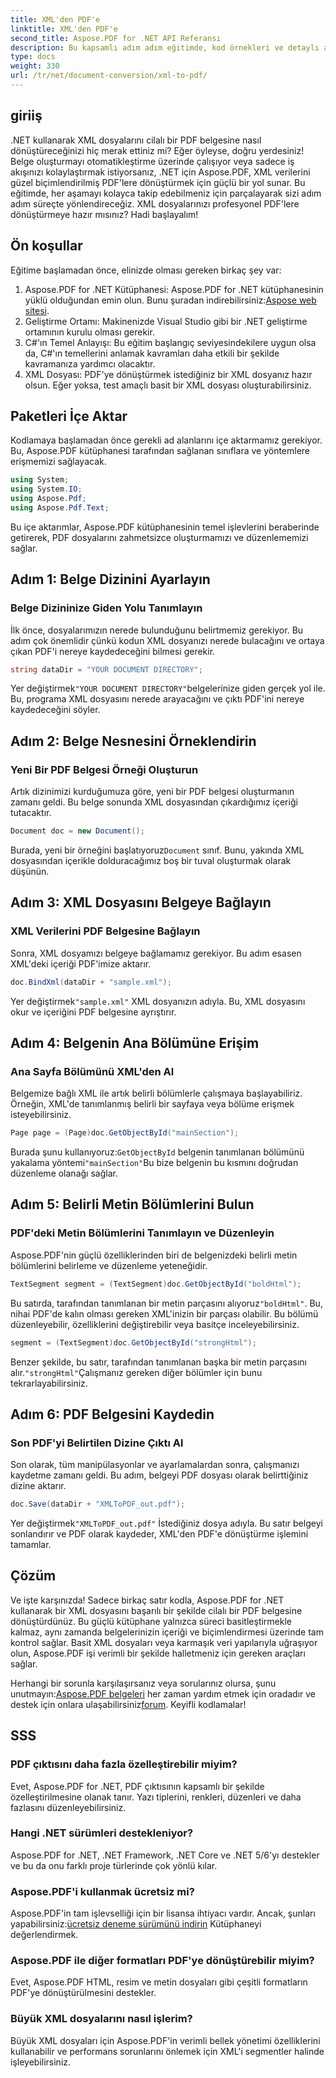 ```yaml
---
title: XML'den PDF'e
linktitle: XML'den PDF'e
second_title: Aspose.PDF for .NET API Referansı
description: Bu kapsamlı adım adım eğitimde, kod örnekleri ve detaylı açıklamalarla birlikte Aspose.PDF for .NET kullanarak XML'i PDF'ye nasıl dönüştüreceğinizi öğrenin.
type: docs
weight: 330
url: /tr/net/document-conversion/xml-to-pdf/
---
```

## giriiş

.NET kullanarak XML dosyalarını cilalı bir PDF belgesine nasıl dönüştüreceğinizi hiç merak ettiniz mi? Eğer öyleyse, doğru yerdesiniz! Belge oluşturmayı otomatikleştirme üzerinde çalışıyor veya sadece iş akışınızı kolaylaştırmak istiyorsanız, .NET için Aspose.PDF, XML verilerini güzel biçimlendirilmiş PDF'lere dönüştürmek için güçlü bir yol sunar. Bu eğitimde, her aşamayı kolayca takip edebilmeniz için parçalayarak sizi adım adım süreçte yönlendireceğiz. XML dosyalarınızı profesyonel PDF'lere dönüştürmeye hazır mısınız? Hadi başlayalım!

## Ön koşullar

Eğitime başlamadan önce, elinizde olması gereken birkaç şey var:

1.  Aspose.PDF for .NET Kütüphanesi: Aspose.PDF for .NET kütüphanesinin yüklü olduğundan emin olun. Bunu şuradan indirebilirsiniz:[Aspose web sitesi](https://releases.aspose.com/pdf/net/).
2. Geliştirme Ortamı: Makinenizde Visual Studio gibi bir .NET geliştirme ortamının kurulu olması gerekir.
3. C#'ın Temel Anlayışı: Bu eğitim başlangıç seviyesindekilere uygun olsa da, C#'ın temellerini anlamak kavramları daha etkili bir şekilde kavramanıza yardımcı olacaktır.
4. XML Dosyası: PDF'ye dönüştürmek istediğiniz bir XML dosyanız hazır olsun. Eğer yoksa, test amaçlı basit bir XML dosyası oluşturabilirsiniz.

## Paketleri İçe Aktar

Kodlamaya başlamadan önce gerekli ad alanlarını içe aktarmamız gerekiyor. Bu, Aspose.PDF kütüphanesi tarafından sağlanan sınıflara ve yöntemlere erişmemizi sağlayacak.

```csharp
using System;
using System.IO;
using Aspose.Pdf;
using Aspose.Pdf.Text;
```

Bu içe aktarımlar, Aspose.PDF kütüphanesinin temel işlevlerini beraberinde getirerek, PDF dosyalarını zahmetsizce oluşturmamızı ve düzenlememizi sağlar.

## Adım 1: Belge Dizinini Ayarlayın

### Belge Dizininize Giden Yolu Tanımlayın

İlk önce, dosyalarımızın nerede bulunduğunu belirtmemiz gerekiyor. Bu adım çok önemlidir çünkü kodun XML dosyanızı nerede bulacağını ve ortaya çıkan PDF'i nereye kaydedeceğini bilmesi gerekir.

```csharp
string dataDir = "YOUR DOCUMENT DIRECTORY";
```

 Yer değiştirmek`"YOUR DOCUMENT DIRECTORY"`belgelerinize giden gerçek yol ile. Bu, programa XML dosyasını nerede arayacağını ve çıktı PDF'ini nereye kaydedeceğini söyler.

## Adım 2: Belge Nesnesini Örneklendirin

### Yeni Bir PDF Belgesi Örneği Oluşturun

Artık dizinimizi kurduğumuza göre, yeni bir PDF belgesi oluşturmanın zamanı geldi. Bu belge sonunda XML dosyasından çıkardığımız içeriği tutacaktır.

```csharp
Document doc = new Document();
```

 Burada, yeni bir örneğini başlatıyoruz`Document` sınıf. Bunu, yakında XML dosyasından içerikle dolduracağımız boş bir tuval oluşturmak olarak düşünün.

## Adım 3: XML Dosyasını Belgeye Bağlayın

### XML Verilerini PDF Belgesine Bağlayın

Sonra, XML dosyamızı belgeye bağlamamız gerekiyor. Bu adım esasen XML'deki içeriği PDF'imize aktarır.

```csharp
doc.BindXml(dataDir + "sample.xml");
```

 Yer değiştirmek`"sample.xml"` XML dosyanızın adıyla. Bu, XML dosyasını okur ve içeriğini PDF belgesine ayrıştırır.

## Adım 4: Belgenin Ana Bölümüne Erişim

### Ana Sayfa Bölümünü XML'den Al

Belgemize bağlı XML ile artık belirli bölümlerle çalışmaya başlayabiliriz. Örneğin, XML'de tanımlanmış belirli bir sayfaya veya bölüme erişmek isteyebilirsiniz.

```csharp
Page page = (Page)doc.GetObjectById("mainSection");
```

 Burada şunu kullanıyoruz:`GetObjectById` belgenin tanımlanan bölümünü yakalama yöntemi`"mainSection"`Bu bize belgenin bu kısmını doğrudan düzenleme olanağı sağlar.

## Adım 5: Belirli Metin Bölümlerini Bulun

### PDF'deki Metin Bölümlerini Tanımlayın ve Düzenleyin

Aspose.PDF'nin güçlü özelliklerinden biri de belgenizdeki belirli metin bölümlerini belirleme ve düzenleme yeteneğidir.

```csharp
TextSegment segment = (TextSegment)doc.GetObjectById("boldHtml");
```

 Bu satırda, tarafından tanımlanan bir metin parçasını alıyoruz`"boldHtml"`. Bu, nihai PDF'de kalın olması gereken XML'inizin bir parçası olabilir. Bu bölümü düzenleyebilir, özelliklerini değiştirebilir veya basitçe inceleyebilirsiniz.

```csharp
segment = (TextSegment)doc.GetObjectById("strongHtml");
```

 Benzer şekilde, bu satır, tarafından tanımlanan başka bir metin parçasını alır.`"strongHtml"`Çalışmanız gereken diğer bölümler için bunu tekrarlayabilirsiniz.

## Adım 6: PDF Belgesini Kaydedin

### Son PDF'yi Belirtilen Dizine Çıktı Al

Son olarak, tüm manipülasyonlar ve ayarlamalardan sonra, çalışmanızı kaydetme zamanı geldi. Bu adım, belgeyi PDF dosyası olarak belirttiğiniz dizine aktarır.

```csharp
doc.Save(dataDir + "XMLToPDF_out.pdf");
```

 Yer değiştirmek`"XMLToPDF_out.pdf"` İstediğiniz dosya adıyla. Bu satır belgeyi sonlandırır ve PDF olarak kaydeder, XML'den PDF'e dönüştürme işlemini tamamlar.

## Çözüm

Ve işte karşınızda! Sadece birkaç satır kodla, Aspose.PDF for .NET kullanarak bir XML dosyasını başarılı bir şekilde cilalı bir PDF belgesine dönüştürdünüz. Bu güçlü kütüphane yalnızca süreci basitleştirmekle kalmaz, aynı zamanda belgelerinizin içeriği ve biçimlendirmesi üzerinde tam kontrol sağlar. Basit XML dosyaları veya karmaşık veri yapılarıyla uğraşıyor olun, Aspose.PDF işi verimli bir şekilde halletmeniz için gereken araçları sağlar.

 Herhangi bir sorunla karşılaşırsanız veya sorularınız olursa, şunu unutmayın:[Aspose.PDF belgeleri](https://reference.aspose.com/pdf/net/) her zaman yardım etmek için oradadır ve destek için onlara ulaşabilirsiniz[forum](https://forum.aspose.com/c/pdf/10). Keyifli kodlamalar!

## SSS

### PDF çıktısını daha fazla özelleştirebilir miyim?
Evet, Aspose.PDF for .NET, PDF çıktısının kapsamlı bir şekilde özelleştirilmesine olanak tanır. Yazı tiplerini, renkleri, düzenleri ve daha fazlasını düzenleyebilirsiniz.

### Hangi .NET sürümleri destekleniyor?
Aspose.PDF for .NET, .NET Framework, .NET Core ve .NET 5/6'yı destekler ve bu da onu farklı proje türlerinde çok yönlü kılar.

### Aspose.PDF'i kullanmak ücretsiz mi?
 Aspose.PDF'in tam işlevselliği için bir lisansa ihtiyacı vardır. Ancak, şunları yapabilirsiniz:[ücretsiz deneme sürümünü indirin](https://releases.aspose.com/) Kütüphaneyi değerlendirmek.

### Aspose.PDF ile diğer formatları PDF'ye dönüştürebilir miyim?
Evet, Aspose.PDF HTML, resim ve metin dosyaları gibi çeşitli formatların PDF'ye dönüştürülmesini destekler.

### Büyük XML dosyalarını nasıl işlerim?
Büyük XML dosyaları için Aspose.PDF'in verimli bellek yönetimi özelliklerini kullanabilir ve performans sorunlarını önlemek için XML'i segmentler halinde işleyebilirsiniz.
